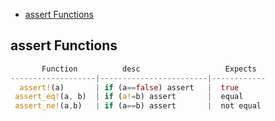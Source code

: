- [assert Functions](#asserts)

<a name=asserts></a>
## assert Functions
```rs
       Function          desc                   Expects
-------------------|------------------------|------------
  assert!(a)       | if (a==false) assert   |  true
 assert_eq!(a, b)  | if (a!=b) assert       |  equal
 assert_ne!(a,b)   | if (a==b) assert       |  not equal
```
